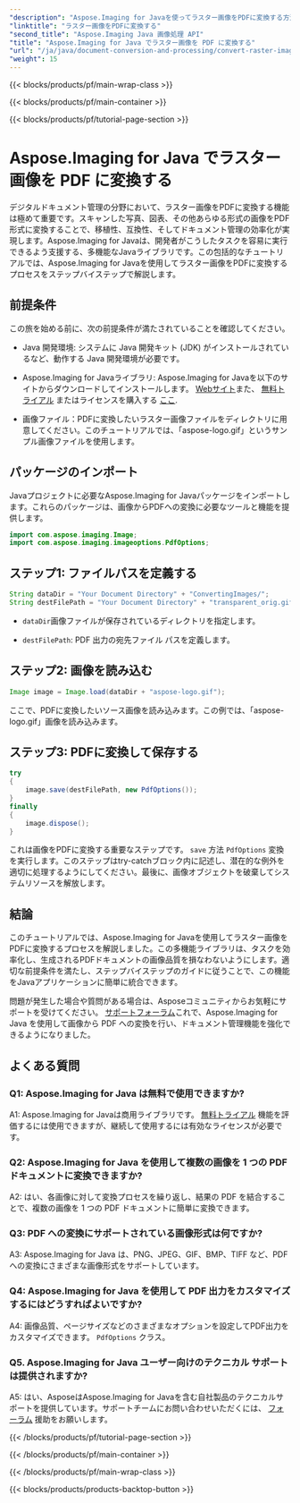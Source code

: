 ```yaml
---
"description": "Aspose.Imaging for Javaを使ってラスター画像をPDFに変換する方法を学びましょう。簡単な手順で高品質な結果を得ることができます。"
"linktitle": "ラスター画像をPDFに変換する"
"second_title": "Aspose.Imaging Java 画像処理 API"
"title": "Aspose.Imaging for Java でラスター画像を PDF に変換する"
"url": "/ja/java/document-conversion-and-processing/convert-raster-images-to-pdf/"
"weight": 15
---
```


{{< blocks/products/pf/main-wrap-class >}}

{{< blocks/products/pf/main-container >}}

{{< blocks/products/pf/tutorial-page-section >}}

# Aspose.Imaging for Java でラスター画像を PDF に変換する

デジタルドキュメント管理の分野において、ラスター画像をPDFに変換する機能は極めて重要です。スキャンした写真、図表、その他あらゆる形式の画像をPDF形式に変換することで、移植性、互換性、そしてドキュメント管理の効率化が実現します。Aspose.Imaging for Javaは、開発者がこうしたタスクを容易に実行できるよう支援する、多機能なJavaライブラリです。この包括的なチュートリアルでは、Aspose.Imaging for Javaを使用してラスター画像をPDFに変換するプロセスをステップバイステップで解説します。

## 前提条件

この旅を始める前に、次の前提条件が満たされていることを確認してください。

- Java 開発環境: システムに Java 開発キット (JDK) がインストールされているなど、動作する Java 開発環境が必要です。

- Aspose.Imaging for Javaライブラリ: Aspose.Imaging for Javaを以下のサイトからダウンロードしてインストールします。 [Webサイト](https://releases.aspose.com/imaging/java/)また、 [無料トライアル](https://releases.aspose.com/) またはライセンスを購入する [ここ](https://purchase。aspose.com/buy).

- 画像ファイル：PDFに変換したいラスター画像ファイルをディレクトリに用意してください。このチュートリアルでは、「aspose-logo.gif」というサンプル画像ファイルを使用します。

## パッケージのインポート

Javaプロジェクトに必要なAspose.Imaging for Javaパッケージをインポートします。これらのパッケージは、画像からPDFへの変換に必要なツールと機能を提供します。

```java
import com.aspose.imaging.Image;
import com.aspose.imaging.imageoptions.PdfOptions;
```

## ステップ1: ファイルパスを定義する

```java
String dataDir = "Your Document Directory" + "ConvertingImages/";
String destFilePath = "Your Document Directory" + "transparent_orig.gif.pdf";
```

- `dataDir`画像ファイルが保存されているディレクトリを指定します。

- `destFilePath`: PDF 出力の宛先ファイル パスを定義します。

## ステップ2: 画像を読み込む

```java
Image image = Image.load(dataDir + "aspose-logo.gif");
```

ここで、PDFに変換したいソース画像を読み込みます。この例では、「aspose-logo.gif」画像を読み込みます。

## ステップ3: PDFに変換して保存する

```java
try
{
    image.save(destFilePath, new PdfOptions());
}
finally
{
    image.dispose();
}
```

これは画像をPDFに変換する重要なステップです。 `save` 方法 `PdfOptions` 変換を実行します。このステップはtry-catchブロック内に記述し、潜在的な例外を適切に処理するようにしてください。最後に、画像オブジェクトを破棄してシステムリソースを解放します。

## 結論

このチュートリアルでは、Aspose.Imaging for Javaを使用してラスター画像をPDFに変換するプロセスを解説しました。この多機能ライブラリは、タスクを効率化し、生成されるPDFドキュメントの画像品質を損なわないようにします。適切な前提条件を満たし、ステップバイステップのガイドに従うことで、この機能をJavaアプリケーションに簡単に統合できます。

問題が発生した場合や質問がある場合は、Asposeコミュニティからお気軽にサポートを受けてください。 [サポートフォーラム](https://forum.aspose.com/)これで、Aspose.Imaging for Java を使用して画像から PDF への変換を行い、ドキュメント管理機能を強化できるようになりました。

## よくある質問

### Q1: Aspose.Imaging for Java は無料で使用できますか?

A1: Aspose.Imaging for Javaは商用ライブラリです。 [無料トライアル](https://releases.aspose.com/) 機能を評価するには使用できますが、継続して使用するには有効なライセンスが必要です。

### Q2: Aspose.Imaging for Java を使用して複数の画像を 1 つの PDF ドキュメントに変換できますか?

A2: はい、各画像に対して変換プロセスを繰り返し、結果の PDF を結合することで、複数の画像を 1 つの PDF ドキュメントに簡単に変換できます。

### Q3: PDF への変換にサポートされている画像形式は何ですか?

A3: Aspose.Imaging for Java は、PNG、JPEG、GIF、BMP、TIFF など、PDF への変換にさまざまな画像形式をサポートしています。

### Q4: Aspose.Imaging for Java を使用して PDF 出力をカスタマイズするにはどうすればよいですか?

A4: 画像品質、ページサイズなどのさまざまなオプションを設定してPDF出力をカスタマイズできます。 `PdfOptions` クラス。

### Q5. Aspose.Imaging for Java ユーザー向けのテクニカル サポートは提供されますか?

A5: はい、AsposeはAspose.Imaging for Javaを含む自社製品のテクニカルサポートを提供しています。サポートチームにお問い合わせいただくには、 [フォーラム](https://forum.aspose.com/) 援助をお願いします。

{{< /blocks/products/pf/tutorial-page-section >}}

{{< /blocks/products/pf/main-container >}}

{{< /blocks/products/pf/main-wrap-class >}}

{{< blocks/products/products-backtop-button >}}